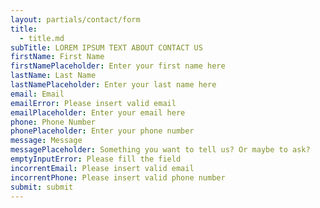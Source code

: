 ```yaml
---
layout: partials/contact/form
title:
  - title.md
subTitle: LOREM IPSUM TEXT ABOUT CONTACT US
firstName: First Name
firstNamePlaceholder: Enter your first name here
lastName: Last Name
lastNamePlaceholder: Enter your last name here
email: Email
emailError: Please insert valid email
emailPlaceholder: Enter your email here
phone: Phone Number
phonePlaceholder: Enter your phone number
message: Message
messagePlaceholder: Something you want to tell us? Or maybe to ask?
emptyInputError: Please fill the field
incorrentEmail: Please insert valid email
incorrentPhone: Please insert valid phone number
submit: submit
---
```

